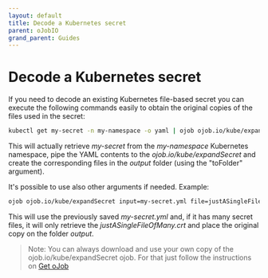 ```yaml
---
layout: default
title: Decode a Kubernetes secret
parent: oJobIO
grand_parent: Guides
---
```


# Decode a Kubernetes secret

If you need to decode an existing Kubernetes file-based secret you can execute the following commands easily to obtain the original copies of the files used in the secret:

```bash
kubectl get my-secret -n my-namespace -o yaml | ojob ojob.io/kube/expandSecret toFolder=output
```

This will actually retrieve _my-secret_ from the _my-namespace_ Kubernetes namespace, pipe the YAML contents to the _ojob.io/kube/expandSecret_ and create the corresponding files in the _output_ folder (using the "toFolder" argument).

It's possible to use also other arguments if needed. Example:

```bash
ojob ojob.io/kube/expandSecret input=my-secret.yml file=justASingleFileOfMany.crt toFolder=output
```

This will use the previously saved _my-secret.yml_ and, if it has many secret files, it will only retrieve the _justASingleFileOfMany.crt_ and place the original copy on the folder _output_.

> Note: You can always download and use your own copy of the ojob.io/kube/expandSecret ojob. For that just follow the instructions on [Get oJob](get-ojob)